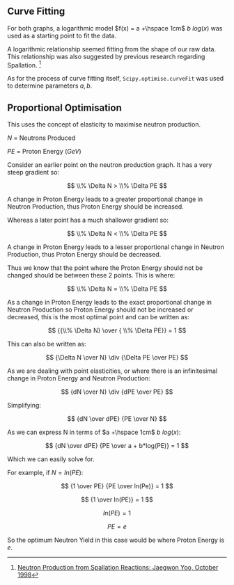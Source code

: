 ## Curve Fitting

For both graphs, a logarithmic model $f(x) = a +\hspace 1cm$ $b$ $log(x)$ was used as a starting point to fit the data. 

A logarithmic relationship seemed fitting from the shape of our raw data. This relationship was also suggested by previous research regarding Spallation. [^1]

As for the process of curve fitting itself, `Scipy.optimise.curveFit` was used to determine parameters $a,b$. 

## Proportional Optimisation 

This uses the concept of elasticity to maximise neutron production. 

$N$ = Neutrons Produced 

$PE$ = Proton Energy ($GeV$)

Consider an earlier point on the neutron production graph. It has a very steep gradient so:

$$ \\% \Delta N > \\% \Delta PE $$

A change in Proton Energy leads to a greater proportional change in Neutron Production, thus Proton Energy should be increased. 

Whereas a later point has a much shallower gradient so:

$$ \\% \Delta N < \\% \Delta PE $$

A change in Proton Energy leads to a lesser proportional change in Neutron Production, thus Proton Energy should be decreased. 

Thus we know that the point where the Proton Energy should not be changed should be between these 2 points. This is where: 

$$ \\% \Delta N = \\% \Delta PE $$

As a change in Proton Energy leads to the exact proportional change in Neutron Production so Proton Energy should not be increased or decreased, this is the most optimal point and can be written as:

$$ {{\\% \Delta N} \over { \\% \Delta PE}} = 1 $$

This can also be written as:

$$ {\Delta N \over N} \div {\Delta PE \over PE} $$

As we are dealing with point elasticities, or where there is an infinitesimal change in Proton Energy and Neutron Production:

$$ {dN \over N} \div {dPE \over PE} $$

Simplifying:

$$ {dN \over dPE} {PE \over N} $$

As we can express N in terms of $a +\hspace 1cm$ $b$ $log(x)$:

$$ {dN \over dPE} {PE \over a + b*log(PE)} = 1 $$

Which we can easily solve for. 

For example, if $N = ln(PE)$:

$$ {1 \over PE} {PE \over ln(Pe)} = 1 $$

$$ {1 \over ln(PE)} = 1 $$

$$ ln(PE) = 1 $$

$$ PE = e $$

So the optimum Neutron Yield in this case would be where Proton Energy is $e$.

[^1]: [Neutron Production from Spallation Reactions: Jaegwon Yoo, October 1998](https://www.kns.org/files/pre_paper/30/98A-026.PDF) 
